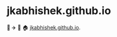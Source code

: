 # jkabhishek.github.io
:rocket: :airplane: :rainbow: :house: [jkabhishek.github.io](https://jkabhishek.github.io).